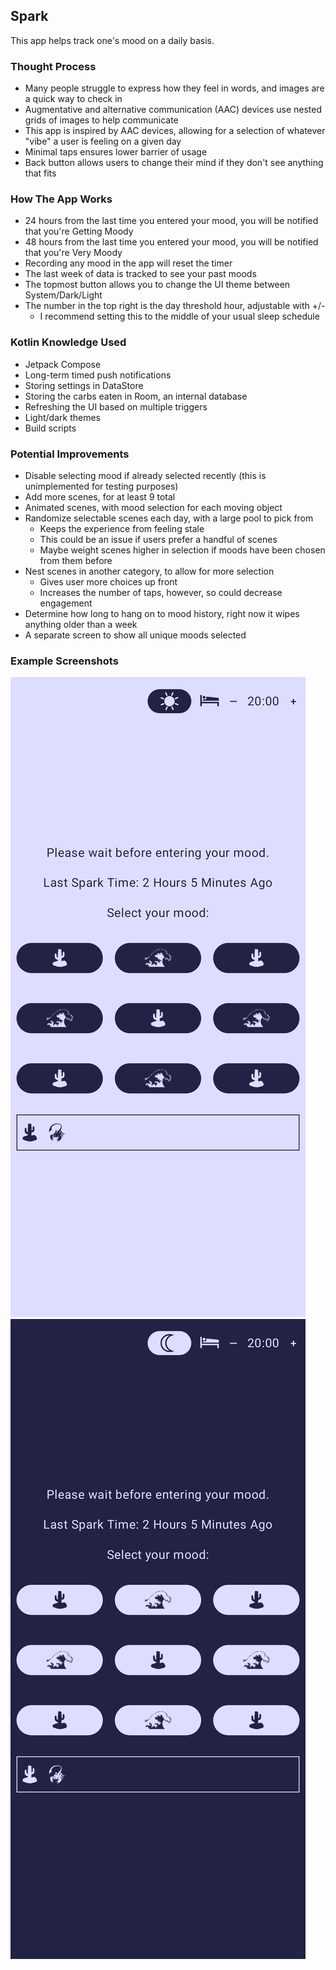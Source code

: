 ## Spark

This app helps track one's mood on a daily basis.

### Thought Process
* Many people struggle to express how they feel in words, and images are a quick way to check in
* Augmentative and alternative communication (AAC) devices use nested grids of images to help communicate
* This app is inspired by AAC devices, allowing for a selection of whatever "vibe" a user is feeling on a given day
* Minimal taps ensures lower barrier of usage
* Back button allows users to change their mind if they don't see anything that fits

### How The App Works
* 24 hours from the last time you entered your mood, you will be notified that you're Getting Moody
* 48 hours from the last time you entered your mood, you will be notified that you're Very Moody
* Recording any mood in the app will reset the timer
* The last week of data is tracked to see your past moods
* The topmost button allows you to change the UI theme between System/Dark/Light
* The number in the top right is the day threshold hour, adjustable with +/-
  * I recommend setting this to the middle of your usual sleep schedule

### Kotlin Knowledge Used
* Jetpack Compose
* Long-term timed push notifications
* Storing settings in DataStore
* Storing the carbs eaten in Room, an internal database
* Refreshing the UI based on multiple triggers
* Light/dark themes
* Build scripts

### Potential Improvements
* Disable selecting mood if already selected recently (this is unimplemented for testing purposes)
* Add more scenes, for at least 9 total
* Animated scenes, with mood selection for each moving object
* Randomize selectable scenes each day, with a large pool to pick from
  * Keeps the experience from feeling stale
  * This could be an issue if users prefer a handful of scenes
  * Maybe weight scenes higher in selection if moods have been chosen from them before
* Nest scenes in another category, to allow for more selection
  * Gives user more choices up front
  * Increases the number of taps, however, so could decrease engagement
* Determine how long to hang on to mood history, right now it wipes anything older than a week
* A separate screen to show all unique moods selected

### Example Screenshots
![Light Theme For App](SparkLight.png)
![Dark Theme For App](SparkDark.png)
